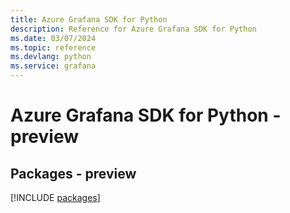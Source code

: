 ```yaml
---
title: Azure Grafana SDK for Python
description: Reference for Azure Grafana SDK for Python
ms.date: 03/07/2024
ms.topic: reference
ms.devlang: python
ms.service: grafana
---
```

# Azure Grafana SDK for Python - preview
## Packages - preview
[!INCLUDE [packages](grafana-index.md)]
